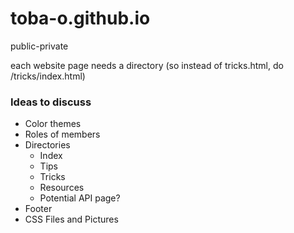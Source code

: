 # toba-o.github.io
public-private

each website page needs a directory (so instead of tricks.html, do /tricks/index.html)
### Ideas to discuss 
- Color themes
- Roles of members
- Directories
  - Index
  - Tips
  - Tricks
  - Resources
  - Potential API page?
- Footer
- CSS Files and Pictures
